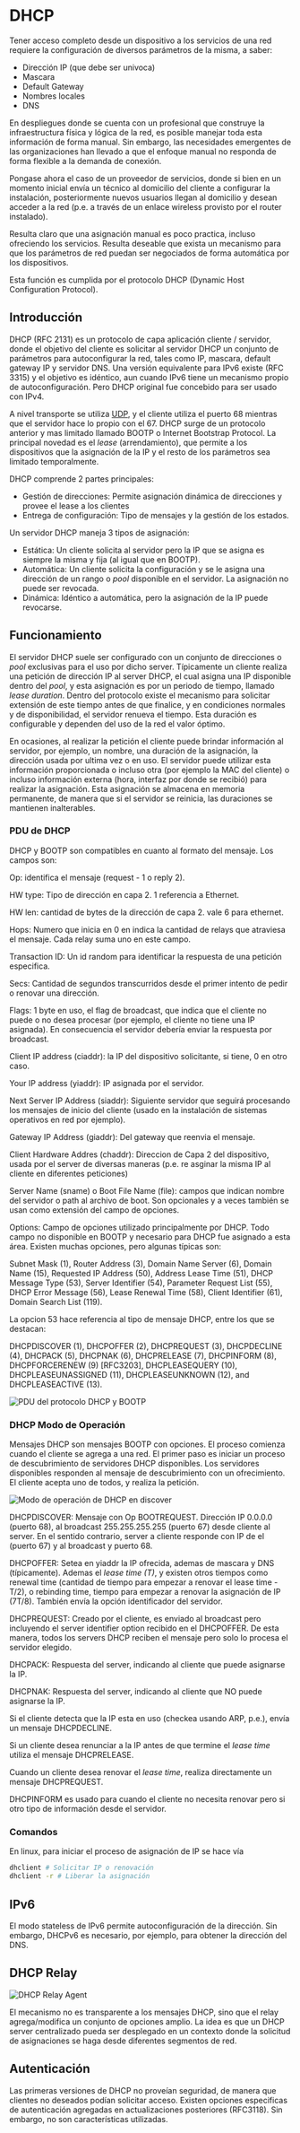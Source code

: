 # DHCP

Tener acceso completo desde un dispositivo a los servicios de una red requiere la configuración de diversos parámetros de la misma, a saber:

* Dirección IP (que debe ser univoca)
* Mascara
* Default Gateway
* Nombres locales
* DNS

En despliegues donde se cuenta con un profesional que construye la infraestructura física y lógica de la red, es posible manejar toda esta información de forma manual. Sin embargo, las necesidades emergentes de las organizaciones han llevado a que el enfoque manual no responda de forma flexible a la demanda de conexión.

Pongase ahora el caso de un proveedor de servicios, donde si bien en un momento inicial envía un técnico al domicilio del cliente a configurar la instalación, posteriormente nuevos usuarios llegan al domicilio y desean acceder a la red (p.e. a través de un enlace wireless provisto por el router instalado).

Resulta claro que una asignación manual es poco practica, incluso ofreciendo los servicios. Resulta deseable que exista un mecanismo para que los parámetros de red puedan ser negociados de forma automática por los dispositivos.

Esta función es cumplida por el protocolo DHCP (Dynamic Host Configuration Protocol). 

## Introducción

DHCP (RFC 2131) es un protocolo de capa aplicación cliente / servidor, donde el objetivo del cliente es solicitar al servidor DHCP un conjunto de parámetros para autoconfigurar la red, tales como IP, mascara, default gateway IP y servidor DNS. Una versión equivalente para IPv6 existe (RFC 3315) y el objetivo es idéntico, aun cuando IPv6 tiene un mecanismo propio de autoconfiguración. Pero DHCP original fue concebido para ser usado con IPv4.

A nivel transporte se utiliza [UDP](apuntes-udp), y el cliente utiliza el puerto 68 mientras que el servidor hace lo propio con el 67. DHCP surge de un protocolo anterior y mas limitado llamado BOOTP o Internet Bootstrap Protocol. La principal novedad es el *lease* (arrendamiento), que permite a los dispositivos que la asignación de la IP y el resto de los parámetros sea limitado temporalmente.

DHCP comprende 2 partes principales:

* Gestión de direcciones: Permite asignación dinámica de direcciones y provee el lease a los clientes
* Entrega de configuración: Tipo de mensajes y la gestión de los estados.

Un servidor DHCP maneja 3 tipos de asignación:

* Estática: Un cliente solicita al servidor pero la IP que se asigna es siempre la misma y fija (al igual que en BOOTP).
* Automática: Un cliente solicita la configuración y se le asigna una dirección de un rango o *pool* disponible en el servidor. La asignación no puede ser revocada.
* Dinámica: Idéntico a automática, pero la asignación de la IP puede revocarse.

## Funcionamiento

El servidor DHCP suele ser configurado con un conjunto de direcciones o *pool* exclusivas para el uso por dicho server. Típicamente un cliente realiza una petición de dirección IP al server DHCP, el cual asigna una IP disponible dentro del *pool*, y esta asignación es por un periodo de tiempo, llamado *lease duration*. Dentro del protocolo existe el mecanismo para solicitar extensión de este tiempo antes de que finalice, y en condiciones normales y de disponibilidad, el servidor renueva el tiempo. Esta duración es configurable y dependen del uso de la red el valor óptimo.

En ocasiones, al realizar la petición el cliente puede brindar información al servidor, por ejemplo, un nombre, una duración de la asignación, la dirección usada por ultima vez o en uso. El servidor puede utilizar esta información proporcionada o incluso otra (por ejemplo la MAC del cliente) o incluso información externa (hora, interfaz por donde se recibió) para realizar la asignación. Esta asignación se almacena en memoria permanente, de manera que si el servidor se reinicia, las duraciones se mantienen inalterables.

### PDU de DHCP

DHCP y BOOTP son compatibles en cuanto al formato del mensaje. Los campos son:

Op: identifica el mensaje (request - 1 o reply 2).

HW type: Tipo de dirección en capa 2. 1 referencia a Ethernet.

HW len: cantidad de bytes de la dirección de capa 2. vale 6 para ethernet.

Hops: Numero que inicia en 0 en indica la cantidad de relays que atraviesa el mensaje. Cada relay suma uno en este campo.

Transaction ID: Un id random para identificar la respuesta de una petición especifica.

Secs: Cantidad de segundos transcurridos desde el primer intento de pedir o renovar una dirección.

Flags: 1 byte en uso, el flag de broadcast, que indica que el cliente no puede o no desea procesar (por ejemplo, el cliente no tiene una IP asignada). En consecuencia el servidor debería enviar la respuesta por broadcast.

Client IP address (ciaddr): la IP del dispositivo solicitante, si tiene, 0 en otro caso.

Your IP address (yiaddr): IP asignada por el servidor.

Next Server IP Address (siaddr): Siguiente servidor que seguirá procesando los mensajes de inicio del cliente (usado en la instalación de sistemas operativos en red por ejemplo).

Gateway IP Address (giaddr): Del gateway que reenvia el mensaje.

Client Hardware Addres (chaddr): Direccion de Capa 2 del dispositivo, usada por el server de diversas maneras (p.e. re asginar la misma IP al cliente en diferentes peticiones)

Server Name (sname) o Boot File Name (file): campos que indican nombre del servidor o path al archivo de boot. Son opcionales y a veces también se usan como extensión del campo de opciones.

Options: Campo de opciones utilizado principalmente por DHCP. Todo campo no disponible en BOOTP y necesario para DHCP fue asignado a esta área. Existen muchas opciones, pero algunas típicas son:

Subnet Mask (1), Router Address (3), Domain Name Server (6), Domain Name (15), Requested IP Address
(50), Address Lease Time (51), DHCP Message Type (53), Server Identifier (54), Parameter Request List (55), DHCP Error Message (56), Lease Renewal Time (58), Client Identifier (61), Domain Search List (119).

La opcion 53 hace referencia al tipo de mensaje DHCP, entre los que se destacan:

DHCPDISCOVER (1), DHCPOFFER (2), DHCPREQUEST (3), DHCPDECLINE (4), DHCPACK (5), DHCPNAK (6), DHCPRELEASE (7), DHCPINFORM (8), DHCPFORCERENEW (9) [RFC3203], DHCPLEASEQUERY (10), DHCPLEASEUNASSIGNED (11), DHCPLEASEUNKNOWN (12), and DHCPLEASEACTIVE (13).

![PDU del protocolo DHCP y BOOTP](./images/dhcp-pdu.jpg)

### DHCP Modo de Operación

Mensajes DHCP son mensajes BOOTP con opciones. El proceso comienza cuando el cliente se agrega a una red. El primer paso es iniciar un proceso de descubrimiento de servidores DHCP disponibles. Los servidores disponibles responden al mensaje de descubrimiento con un ofrecimiento. El cliente acepta uno de todos, y realiza la petición.

![Modo de operación de DHCP en discover](./images/dhcp-discover-and-request.png)

DHCPDISCOVER: Mensaje con Op BOOTREQUEST. Dirección IP 0.0.0.0 (puerto 68), al broadcast 255.255.255.255 (puerto 67) desde cliente al server. En el sentido contrario, server a cliente responde con IP de el (puerto 67) y al broadcast y puerto 68.

DHCPOFFER: Setea en yiaddr la IP ofrecida, ademas de mascara y DNS (típicamente). Ademas el *lease time (T)*, y existen otros tiempos como renewal time (cantidad de tiempo para empezar a renovar el lease time - T/2), o rebinding time, tiempo para empezar a renovar la asignación de IP (7T/8). También envía la opción identificador del servidor.

DHCPREQUEST: Creado por el cliente, es enviado al broadcast pero incluyendo el server identifier option recibido en el DHCPOFFER. De esta manera, todos los servers DHCP reciben el mensaje pero solo lo procesa el servidor elegido.

DHCPACK: Respuesta del server, indicando al cliente que puede asignarse la IP.

DHCPNAK: Respuesta del server, indicando al cliente que NO puede asignarse la IP.

Si el cliente detecta que la IP esta en uso (checkea usando ARP, p.e.), envía un mensaje DHCPDECLINE.

Si un cliente desea renunciar a la IP antes de que termine el *lease time* utiliza el mensaje DHCPRELEASE.

Cuando un cliente desea renovar el *lease time*, realiza directamente un mensaje DHCPREQUEST.

DHCPINFORM es usado para cuando el cliente no necesita renovar pero si otro tipo de información desde el servidor.

### Comandos

En linux, para iniciar el proceso de asignación de IP se hace vía 

```bash
dhclient # Solicitar IP o renovación
dhclient -r # Liberar la asignación
```

## IPv6

El modo stateless de IPv6 permite autoconfiguración de la dirección. Sin embargo, DHCPv6 es necesario, por ejemplo, para obtener la dirección del DNS.

## DHCP Relay

![DHCP Relay Agent](./images/dhcp-relay-agent.png)

El mecanismo no es transparente a los mensajes DHCP, sino que el relay agrega/modifica un conjunto de opciones amplio. La idea es que un DHCP server centralizado pueda ser desplegado en un contexto donde la solicitud de asignaciones se haga desde diferentes segmentos de red.

## Autenticación

Las primeras versiones de DHCP no proveían seguridad, de manera que clientes no deseados podían solicitar acceso. Existen opciones especificas de autenticación agregadas en actualizaciones posteriores (RFC3118). Sin embargo, no son características utilizadas.